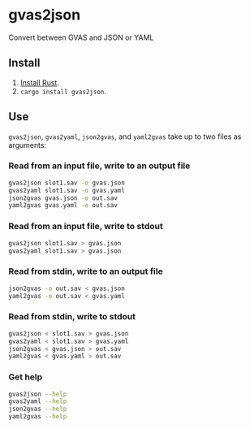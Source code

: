 # gvas2json

Convert between GVAS and JSON or YAML

## Install

1. [Install Rust](https://rustup.rs/).
2. `cargo install gvas2json`.

## Use

`gvas2json`, `gvas2yaml`, `json2gvas`, and `yaml2gvas` take up to two files as arguments:

### Read from an input file, write to an output file

```sh
gvas2json slot1.sav -o gvas.json
gvas2yaml slot1.sav -o gvas.yaml
json2gvas gvas.json -o out.sav
yaml2gvas gvas.yaml -o out.sav
```

### Read from an input file, write to stdout

```sh
gvas2json slot1.sav > gvas.json
gvas2yaml slot1.sav > gvas.json
```

### Read from stdin, write to an output file

```sh
json2gvas -o out.sav < gvas.json
yaml2gvas -o out.sav < gvas.yaml
```

### Read from stdin, write to stdout

```sh
gvas2json < slot1.sav > gvas.json
gvas2yaml < slot1.sav > gvas.yaml
json2gvas < gvas.json > out.sav
yaml2gvas < gvas.yaml > out.sav
```

### Get help

```sh
gvas2json --help
gvas2yaml --help
json2gvas --help
yaml2gvas --help
```
